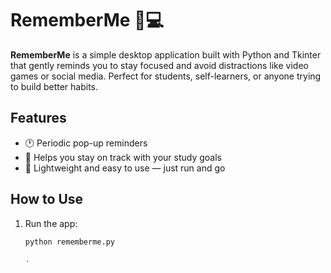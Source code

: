 # RememberMe 🧠💻

**RememberMe** is a simple desktop application built with Python and Tkinter that gently reminds you to stay focused and avoid distractions like video games or social media. Perfect for students, self-learners, or anyone trying to build better habits.

## Features
- 🕐 Periodic pop-up reminders
- 🎯 Helps you stay on track with your study goals
- 🧰 Lightweight and easy to use — just run and go

## How to Use
1. Run the app:
   ```bash
   python rememberme.py

   .
